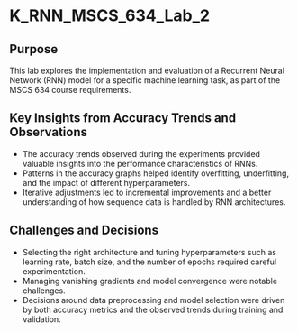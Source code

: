 
# K_RNN_MSCS_634_Lab_2

## Purpose
This lab explores the implementation and evaluation of a Recurrent Neural Network (RNN) model for a specific machine learning task, as part of the MSCS 634 course requirements.

## Key Insights from Accuracy Trends and Observations
- The accuracy trends observed during the experiments provided valuable insights into the performance characteristics of RNNs.
- Patterns in the accuracy graphs helped identify overfitting, underfitting, and the impact of different hyperparameters.
- Iterative adjustments led to incremental improvements and a better understanding of how sequence data is handled by RNN architectures.

## Challenges and Decisions
- Selecting the right architecture and tuning hyperparameters such as learning rate, batch size, and the number of epochs required careful experimentation.
- Managing vanishing gradients and model convergence were notable challenges.
- Decisions around data preprocessing and model selection were driven by both accuracy metrics and the observed trends during training and validation.
